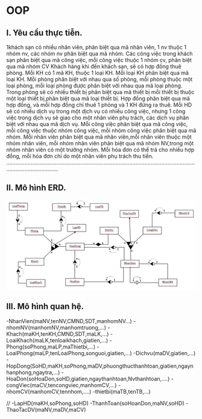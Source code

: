 # OOP


I.	Yêu cầu thực tiễn.
---
1khách sạn có nhiều nhân viên, phân biệt qua mã nhân viên, 1 nv thuộc 1 nhóm nv, các nhóm nv phân biệt qua mã nhóm.
Các công việc trong khách sạn phân biệt qua mã công việc, mỗi công việc thuộc 1 nhóm cv, phân biệt qua mã nhóm CV
Khách hàng khi đến khách sạn, sẽ có hợp đồng thuê phòng. Mỗi KH có 1 mã KH, thuộc 1 loại KH. Mỗi loại KH phân biệt qua mã loại KH. 
Mỗi phòng phân biệt với nhau qua số phòng, mỗi phòng thuộc một loại phòng, mỗi loại phòng được phân biệt với nhau qua mã loại phòng.
Trong phòng sẽ có nhiều thiết bị phân biệt qua mã thiết bị mỗi thiết bị thuộc một loại thiết bị,phân biệt qua mã loại thiết bị.
Hợp đồng phân biệt qua mã hợp đồng, và mỗi hợp đồng chỉ thuê 1 phòng và 1 KH đứng ra thuê.
Mỗi HD sẽ có nhiều dịch vụ trong một dịch vụ có nhiều công việc, nhưng 1 công việc trong dịch vụ sẽ giao cho một nhân viên phụ trách, các dịch vụ phân biệt với nhau qua mã dịch vụ.
Mỗi công việc phân biệt qua mã công việc, mỗi công việc thuộc nhóm công việc, mỗi nhóm công việc phân biệt qua mã nhóm.
Mỗi nhân viên phân biệt qua mã nhân viên,mỗi nhân viên thuộc một nhóm nhân viên, mỗi nhóm nhân viên phân biệt qua mã nhóm NV,trong một nhóm nhân viên có một trưởng nhóm.
Mỗi hóa đơn có thể trả cho nhiều hợp đồng, mỗi hóa đơn chỉ do một nhân viên phụ trách thu tiền.
..............................................................................................................................................................
 

II.	Mô hình ERD.
------
![alt text](https://github.com/CaoHoaiTan/OOP/blob/main/ERD/Demo.png)
 
III.	Mô hình quan hệ.
-------
-NhanVien(maNV,tenNV,CMND,SDT,manhomNV...)
-nhomNV(manhomNV,manhomtruong,...)
-Khach(maKH,tenKH,CMND,SDT,maLK,...)
-LoaiKhach(maLK,tenloaikhach,giatien,...)
-Phong(soPhong,maLP,maThietbi,...)
-LoaiPhong(maLP,tenLoaiPhong,songuoi,giatien,...)
-Dichvu(maDV,giatien,...)
-HopDong(SoHD,maKH,soPhong,maDV,phuongthucthanhtoan,giatien,ngaynhanphong,ngaytra,...)
-HoaDon(soHoaDon,soHD,giatien,ngaythanhtoan,Nvthanhtoan,....)
-congViec(maCV,tencongviec,manhomCV,...)
-nhomCV(manhomCV,tennhom,....)
-thietbi(maTB,tenTB,...)

//
-LapHD(maKH,soPhong,soHD)
-ThanhToan(soHoanDon,maNV,soHD)
-ThaoTacDV(maNV,maDV,maCV)
 


